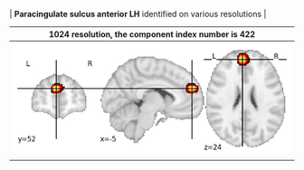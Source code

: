 


| **Paracingulate sulcus  anterior LH** identified on various resolutions |

| 1024 resolution, the component index number is 422|  
|:---:|  
| ![Component 1024](../1024/final/422.jpg "From component 1024: Paracingulate sulcus  anterior LH") |